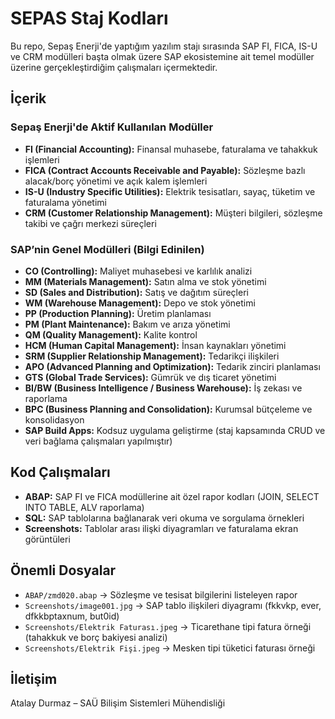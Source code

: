 # SEPAS Staj Kodları

Bu repo, Sepaş Enerji'de yaptığım yazılım stajı sırasında SAP FI, FICA, IS-U ve CRM modülleri başta olmak üzere SAP ekosistemine ait temel modüller üzerine gerçekleştirdiğim çalışmaları içermektedir.

## İçerik

### Sepaş Enerji'de Aktif Kullanılan Modüller
- **FI (Financial Accounting):** Finansal muhasebe, faturalama ve tahakkuk işlemleri
- **FICA (Contract Accounts Receivable and Payable):** Sözleşme bazlı alacak/borç yönetimi ve açık kalem işlemleri
- **IS-U (Industry Specific Utilities):** Elektrik tesisatları, sayaç, tüketim ve faturalama yönetimi
- **CRM (Customer Relationship Management):** Müşteri bilgileri, sözleşme takibi ve çağrı merkezi süreçleri

### SAP’nin Genel Modülleri (Bilgi Edinilen)
- **CO (Controlling):** Maliyet muhasebesi ve karlılık analizi
- **MM (Materials Management):** Satın alma ve stok yönetimi
- **SD (Sales and Distribution):** Satış ve dağıtım süreçleri
- **WM (Warehouse Management):** Depo ve stok yönetimi
- **PP (Production Planning):** Üretim planlaması
- **PM (Plant Maintenance):** Bakım ve arıza yönetimi
- **QM (Quality Management):** Kalite kontrol
- **HCM (Human Capital Management):** İnsan kaynakları yönetimi
- **SRM (Supplier Relationship Management):** Tedarikçi ilişkileri
- **APO (Advanced Planning and Optimization):** Tedarik zinciri planlaması
- **GTS (Global Trade Services):** Gümrük ve dış ticaret yönetimi
- **BI/BW (Business Intelligence / Business Warehouse):** İş zekası ve raporlama
- **BPC (Business Planning and Consolidation):** Kurumsal bütçeleme ve konsolidasyon
- **SAP Build Apps:** Kodsuz uygulama geliştirme (staj kapsamında CRUD ve veri bağlama çalışmaları yapılmıştır)

## Kod Çalışmaları
- **ABAP:** SAP FI ve FICA modüllerine ait özel rapor kodları (JOIN, SELECT INTO TABLE, ALV raporlama)
- **SQL:** SAP tablolarına bağlanarak veri okuma ve sorgulama örnekleri
- **Screenshots:** Tablolar arası ilişki diyagramları ve faturalama ekran görüntüleri

## Önemli Dosyalar
- `ABAP/zmd020.abap` → Sözleşme ve tesisat bilgilerini listeleyen rapor
- `Screenshots/image001.jpg` → SAP tablo ilişkileri diyagramı (fkkvkp, ever, dfkkbptaxnum, but0id)
- `Screenshots/Elektrik Faturası.jpeg` → Ticarethane tipi fatura örneği (tahakkuk ve borç bakiyesi analizi)
- `Screenshots/Elektrik Fişi.jpeg` → Mesken tipi tüketici faturası örneği

## İletişim
Atalay Durmaz – SAÜ Bilişim Sistemleri Mühendisliği

